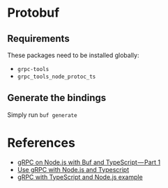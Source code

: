 # Protobuf

## Requirements

These packages need to be installed globally:
- `grpc-tools`
- `grpc_tools_node_protoc_ts`

## Generate the bindings

Simply run `buf generate`

# References

- [gRPC on Node.js with Buf and TypeScript — Part 1](https://scribe.nixnet.services/grpc-on-node-js-with-buf-and-typescript-part-1-5aad61bab03b)
- [Use gRPC with Node.js and Typescript ](https://dev.to/devaddict/use-grpc-with-node-js-and-typescript-3c58)
- [gRPC with TypeScript and Node.js example](https://github.com/Dev-Addict/grpc-node-ts)